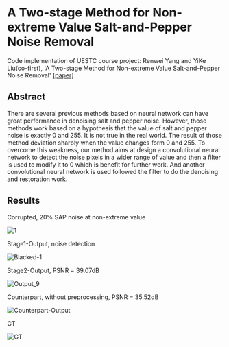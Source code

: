 # A Two-stage Method for Non-extreme Value Salt-and-Pepper Noise Removal
Code implementation of UESTC course project: Renwei Yang and YiKe Liu(co-first), 'A Two-stage Method for Non-extreme Value Salt-and-Pepper Noise Removal' [[paper]](https://arxiv.org/abs/2206.05520)

## Abstract
There are several previous methods based on neural
network can have great performance in denoising salt and pepper
noise. However, those methods work based on a hypothesis that
the value of salt and pepper noise is exactly 0 and 255. It is
not true in the real world. The result of those method deviation
sharply when the value changes form 0 and 255. To overcome
this weakness, our method aims at design a convolutional neural
network to detect the noise pixels in a wider range of value and
then a filter is used to modify it to 0 which is benefit for further
work. And another convolutional neural network is used followed
the filter to do the denoising and restoration work.

## Results
Corrupted, 20% SAP noise at non-extreme value

![1](https://user-images.githubusercontent.com/48509610/115139100-acb95b80-a062-11eb-9f44-89fee856803d.png)

Stage1-Output, noise detection

![Blacked-1](https://user-images.githubusercontent.com/48509610/115139089-a0350300-a062-11eb-858e-28537c9cae33.png)

Stage2-Output, PSNR = 39.07dB

![Output_9](https://user-images.githubusercontent.com/48509610/115139095-a62ae400-a062-11eb-9658-eb31f8c7c3c0.png)

Counterpart, without preprocessing, PSNR = 35.52dB

![Counterpart-Output](https://user-images.githubusercontent.com/48509610/115139366-10905400-a064-11eb-96f8-40976e6d731e.PNG)

GT

![GT](https://user-images.githubusercontent.com/48509610/115139370-19812580-a064-11eb-8ed9-37b880ead77a.png)
